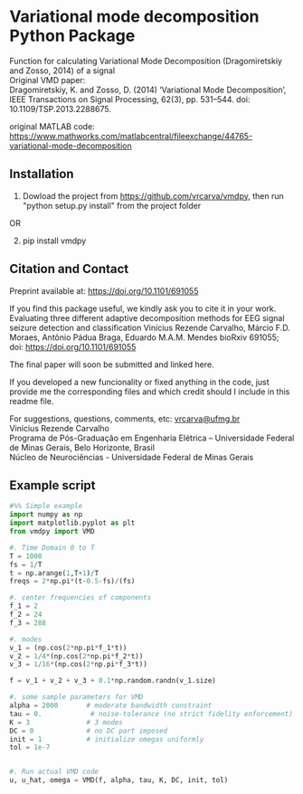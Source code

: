 # Variational mode decomposition Python Package

Function for calculating Variational Mode Decomposition (Dragomiretskiy and Zosso, 2014) of a signal  
Original VMD paper:  
Dragomiretskiy, K. and Zosso, D. (2014) ‘Variational Mode Decomposition’, 
IEEE Transactions on Signal Processing, 62(3), pp. 531–544. doi: 10.1109/TSP.2013.2288675.

original MATLAB code: https://www.mathworks.com/matlabcentral/fileexchange/44765-variational-mode-decomposition  


## Installation 

1) Dowload the project from https://github.com/vrcarva/vmdpy, then run "python setup.py install" from the project folder

OR

2) pip install vmdpy

## Citation and Contact
Preprint available at: https://doi.org/10.1101/691055

If you find this package useful, we kindly ask you to cite it in your work.   
Evaluating three different adaptive decomposition methods for EEG signal seizure detection and classification
Vinícius Rezende Carvalho, Márcio F.D. Moraes, Antônio Pádua Braga, Eduardo M.A.M. Mendes
bioRxiv 691055; doi: https://doi.org/10.1101/691055

The final paper will soon be submitted and linked here.  

If you developed a new funcionality or fixed anything in the code, just provide me the corresponding files and which credit should I include in this readme file. 

For suggestions, questions, comments, etc: vrcarva@ufmg.br  
Vinícius Rezende Carvalho  
Programa de Pós-Graduação em Engenharia Elétrica – Universidade Federal de Minas Gerais, Belo Horizonte, Brasil  
Núcleo de Neurociências - Universidade Federal de Minas Gerais  


## Example script
```python
#%% Simple example  
import numpy as np  
import matplotlib.pyplot as plt  
from vmdpy import VMD  

#. Time Domain 0 to T  
T = 1000  
fs = 1/T  
t = np.arange(1,T+1)/T  
freqs = 2*np.pi*(t-0.5-fs)/(fs)  

#. center frequencies of components  
f_1 = 2  
f_2 = 24  
f_3 = 288  

#. modes  
v_1 = (np.cos(2*np.pi*f_1*t))  
v_2 = 1/4*(np.cos(2*np.pi*f_2*t))  
v_3 = 1/16*(np.cos(2*np.pi*f_3*t))  

f = v_1 + v_2 + v_3 + 0.1*np.random.randn(v_1.size)  

#. some sample parameters for VMD  
alpha = 2000       # moderate bandwidth constraint  
tau = 0.            # noise-tolerance (no strict fidelity enforcement)  
K = 3              # 3 modes  
DC = 0             # no DC part imposed  
init = 1           # initialize omegas uniformly  
tol = 1e-7  


#. Run actual VMD code  
u, u_hat, omega = VMD(f, alpha, tau, K, DC, init, tol)  
```
